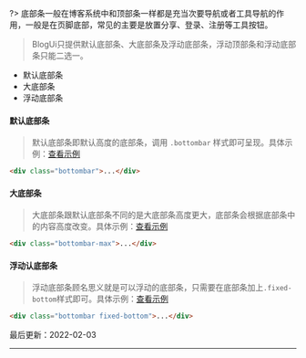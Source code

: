 ?> 底部条一般在博客系统中和顶部条一样都是充当次要导航或者工具导航的作用，一般是在页脚底部，常见的主要是放置分享、登录、注册等工具按钮。

> BlogUi只提供默认底部条、大底部条及浮动底部条，浮动顶部条和浮动底部条只能二选一。

* 默认底部条
* 大底部条
* 浮动底部条

#### 默认底部条

> 默认底部条即默认高度的底部条，调用 `.bottombar` 样式即可呈现。具体示例：[查看示例](http://localhost:3000/design/view.html?pageurl=http://localhost:3000/examples/component-bottombar.html)

```html
<div class="bottombar">...</div>
```

#### 大底部条

> 大底部条跟默认底部条不同的是大底部条高度更大，底部条会根据底部条中的内容高度改变。具体示例：[查看示例](http://localhost:3000/design/view.html?pageurl=http://localhost:3000/examples/component-bottombar-max.html)

```html
<div class="bottombar-max">...</div>
```

#### 浮动认底部条

> 浮动底部条顾名思义就是可以浮动的底部条，只需要在底部条加上`.fixed-bottom`样式即可。具体示例：[查看示例](http://localhost:3000/design/view.html?pageurl=http://localhost:3000/examples/component-bottombar-fixed.html)

```html
<div class="bottombar fixed-bottom">...</div>
```

最后更新：2022-02-03

---
